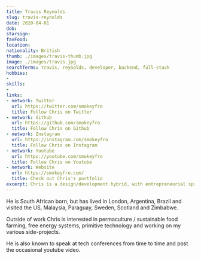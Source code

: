 ```yaml
---
title: Travis Reynolds
slug: travis-reynolds
date: 2020-04-01
dob: 
starsign: 
favFood: 
location:
nationality: British
thumb: ./images/travis-thumb.jpg
image: ./images/travis.jpg
searchTerms: travis, reynolds, developer, backend, full-stack
hobbies: 
- 
skills: 
- 
links:
- network: Twitter
  url: https://twitter.com/smokeyfro
  title: Follow Chris on Twitter
- network: Github
  url: https://github.com/smokeyfro
  title: Follow Chris on Github
- network: Instagram
  url: https://instagram.com/smokeyfro
  title: Follow Chris on Instagram
- network: Youtube
  url: https://youtube.com/smokeyfro
  title: Follow Chris on Youtube
- network: Website
  url: https://smokeyfro.com/
  title: Check out Chris's portfolio
excerpt: Chris is a design/development hybrid, with entrepreneurial spirit added for good measure. He has co-founded a number of successful digital product related businesses, initially for Joomla, then later WordPress. He lives off-grid with his family in the Garden Route of South Africa.
---
```

He is South African born, but has lived in London, Argentina, Brazil and visited the US, Malaysia, Paraguay, Sweden, Scotland and Zimbabwe.

Outside of work Chris is interested in permaculture / sustainable food farming, free energy systems, primitive technology and working on my various side-projects.

He is also known to speak at tech conferences from time to time and post the occasional youtube video.